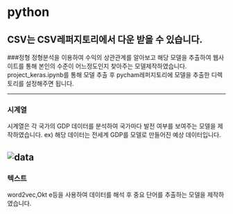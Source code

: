 # python
## CSV는 CSV레퍼지토리에서 다운 받을 수 있습니다.

###정형
정형분석을 이용하여 수익의 상관관계를 알아보고 해당 모델을 추출하여 웹사이트를
  통해 본인의 수준이 어느정도인지 찾아주는 모델제작하였습니다.
project_keras.ipynb를 통해 모델 추출 후 pycham레퍼지토리에 모델을 추출한 디렉토리를 설정해주면 됩니다.

---
### 시계열
시계열은 각 국가의 GDP 데이터를 분석하여 국가마다 발전 여부를 보여주는 모델을 제작하였습니다.
ex) 해당 데이터는 전세계 GDP를 모델로 만들어진 예상 데이터입니다.


![data](https://user-images.githubusercontent.com/103613730/237005028-738073b7-cca9-49be-bfb6-fe7d76daee7c.png)
---
### 텍스트
word2vec,Okt e등을 사용하여 데이터를 해석 후 중요 단어를 추출하는 모델을 제작하였습니다.
